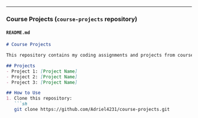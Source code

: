 
---

### **Course Projects** (`course-projects` repository)  
#### `README.md`  
```md
# Course Projects  

This repository contains my coding assignments and projects from coursework.  

## Projects  
- Project 1: [Project Name]  
- Project 2: [Project Name]  
- Project 3: [Project Name]  

## How to Use  
1. Clone this repository:  
   ```sh
   git clone https://github.com/Adriel4231/course-projects.git
